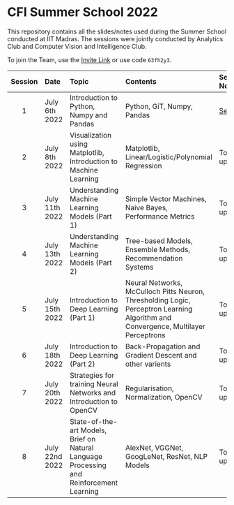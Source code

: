 # CFI Summer School 2022

This repository contains all the slides/notes used during the Summer School conducted at IIT Madras.
The sessions were jointly conducted by Analytics Club and Computer Vision and Intelligence Club.

To join the Team, use the [Invite Link](https://teams.microsoft.com/l/team/19%3aW0nEI8aek4V3o43c4qY-tD6xyJo5sXYsMdn_FdIe5Wo1%40thread.tacv2/conversations?groupId=180eb08e-92c8-4350-a20d-733c861559b3&tenantId=187ca15f-54e0-4673-86f6-b6d7f4c75eef) or use code `63fh2y3`.


| Session | Date           | Topic                                               | Contents          | Session Notes/Slides | Recording     |
| :-----: | :------------  | :-------------------------------------------------- | :---------------- | :------------------- | :------------- |
| 1       | July 6th 2022  | Introduction to Python, Numpy and Pandas            | Python, GiT, Numpy, Pandas     | [Session 1](/Session_1/) | To be updated |
| 2       | July 8th 2022  | Visualization using Matplotlib, Introduction to Machine Learning | Matplotlib, Linear/Logistic/Polynomial Regression | To be updated        | To be updated |
| 3       | July 11th 2022 | Understanding Machine Learning Models (Part 1)      | Simple Vector Machines, Naive Bayes, Performance Metrics | To be updated        | To be updated |
| 4       | July 13th 2022 | Understanding Machine Learning Models (Part 2)      | Tree-based Models, Ensemble Methods, Recommendation Systems | To be updated        | To be updated |
| 5       | July 15th 2022 | Introduction to Deep Learning (Part 1)              | Neural Networks, McCulloch Pitts Neuron, Thresholding Logic, Perceptron Learning Algorithm and Convergence, Multilayer Perceptrons | To be updated        | To be updated |
| 6       | July 18th 2022 | Introduction to Deep Learning (Part 2)              | Back-Propagation and Gradient Descent and other varients | To be updated        | To be updated |
| 7       | July 20th 2022 | Strategies for training Neural Networks and Introduction to OpenCV | Regularisation, Normalization, OpenCV     | To be updated        | To be updated |
| 8       | July 22nd 2022 | State-of-the-art Models, Brief on Natural Language Processing and Reinforcement Learning | AlexNet, VGGNet, GoogLeNet, ResNet, NLP Models | To be updated        | To be updated |


